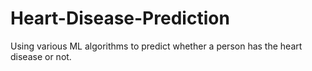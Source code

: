 # Heart-Disease-Prediction
Using various ML algorithms to predict whether a person has the heart disease or not.
